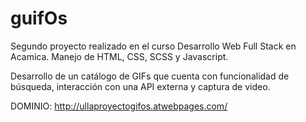 # guifOs
Segundo proyecto realizado en el curso Desarrollo Web Full Stack en Acamica.
Manejo de HTML, CSS, SCSS y Javascript.

Desarrollo de un catálogo de GIFs que cuenta con funcionalidad de búsqueda, interacción con una API externa y captura de video.

DOMINIO: http://ullaproyectogifos.atwebpages.com/
